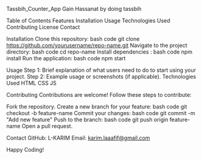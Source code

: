 Tassbih_Counter_App
Gain Hassanat by doing tassbih 

Table of Contents
Features
Installation
Usage
Technologies Used
Contributing
License
Contact


Installation
Clone this repository:
bash
 code
git clone https://github.com/yourusername/repo-name.git
Navigate to the project directory:
bash
 code
cd repo-name
Install dependencies :
bash
 code
npm install
Run the application:
bash
 code
npm start


Usage
Step 1: Brief explanation of what users need to do to start using your project.
Step 2: Example usage or screenshots (if applicable).
Technologies Used
HTML
CSS
JS


Contributing
Contributions are welcome! Follow these steps to contribute:

Fork the repository.
Create a new branch for your feature:
bash
 code
git checkout -b feature-name
Commit your changes:
bash
 code
git commit -m "Add new feature"
Push to the branch:
bash
 code
git push origin feature-name
Open a pull request.


Contact
GitHub: L-KARIM
Email: karim.laaafif@gmail.com

Happy Coding!
